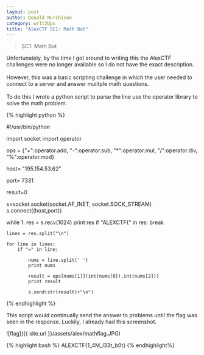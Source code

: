 ```yaml
---
layout: post
author: Donald Murchison
category: wr1t3Ups
title: "AlexCTF SC1: Math Bot"
---
```


> SC1: Math Bot

Unfortunately, by the time I got around to writing this the AlexCTF challenges were no longer available so I do not have the exact description.<br><br>
However, this was a basic scripting challenge in which the user needed to connect to a server and answer mulitple math questions.<br><br>
To do this I wrote a python script to parse the line use the operator library to solve the math problem.

{% highlight python %}

#!/usr/bin/python

import socket
import operator

ops = {"+":operator.add, "-":operator.sub, "*":operator.mul, "/":operator.div, "%":operator.mod}

host= "195.154.53.62"

port= 7331

result=0

		
s=socket.socket(socket.AF_INET, socket.SOCK_STREAM)
s.connect((host,port))

while 1:
	res = s.recv(1024)
	print res
	if "ALEXCTF{" in res:
		break

	lines = res.split("\n")
	
	for line in lines:
		if "=" in line:
	
			nums = line.split(' ')
			print nums
	
			result = ops[nums[1]](int(nums[0]),int(nums[2]))
			print result
	
			s.send(str(result)+"\n")
			
{% endhighlight %}

This script would continually send the answer to problems until the flag was seen in the response. Luckily, I already had this screenshot.

![flag]({{ site.url }}/assets/alex/mathflag.JPG)

{% highlight bash %}
ALEXCTF{1_4M_l33t_b0t}
{% endhighlight%}
